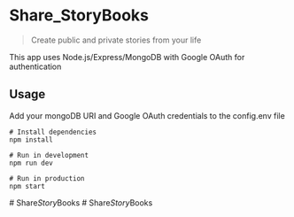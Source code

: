 # Share_StoryBooks

> Create public and private stories from your life

This app uses Node.js/Express/MongoDB with Google OAuth for authentication

## Usage

Add your mongoDB URI and Google OAuth credentials to the config.env file

```
# Install dependencies
npm install

# Run in development
npm run dev

# Run in production
npm start
```
#   S h a r e _ S t o r y _ B o o k s  
 #   S h a r e _ S t o r y _ B o o k s  
 